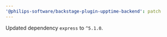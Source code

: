 ```yaml
---
'@philips-software/backstage-plugin-upptime-backend': patch
---
```


Updated dependency `express` to `^5.1.0`.
